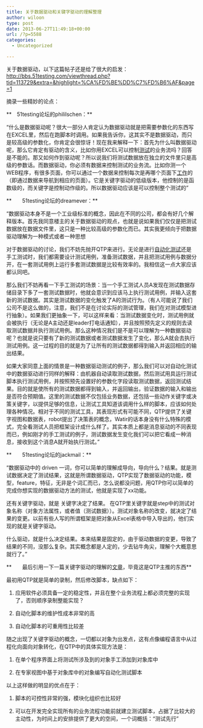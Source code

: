 ```yaml
---
title: 关于数据驱动和关键字驱动的理解整理
author: wiloon
type: post
date: 2013-06-27T11:49:18+00:00
url: /?p=5588
categories:
  - Uncategorized

---
```

关于数据驱动，以下这篇帖子还是给了很大的启发：<http://bbs.51testing.com/viewthread.php?tid=113729&extra=&highlight=%CA%FD%BE%DD%C7%FD%B6%AF&page=1>

摘录一些精妙的论点：

**　51testing论坛的phililschen：**

“什么是数据驱动呢？很大一部分人肯定认为数据驱动就是把需要参数化的东西写在EXCEL里，然后在跑脚本时调用。如果我告诉你，这其实不是数据驱动，而只是较高级的参数化，你肯定会很惊讶！现在我来解释一下：首先为什么叫数据驱动呢，那么它肯定有驱动的含义，比如你用EXCEL可以控制<a target="_self"><span style="text-decoration: underline;">测试</a>的业务流吗？回答是不能的。那又如何作到驱动呢？所以说我们将测试数据放在独立的文件里只是高级的参数话。而数据驱动，你必须有数据来控制测试的业务流。比如你测一个WEB程序，有很多页面，你可以通过一个数据来控制每次是再哪个页面下<a target="_self"><span style="text-decoration: underline;">工作</a>的（即通过数据来导航到相应的页面）。它是关键字驱动的低级版本，他控制的是函数级的，而关键字是控制动作级的。所以数据驱动应该是可以控制整个测试的”

**　　51testing论坛的dreamever：**

“数据驱动本身不是一个工业级标准的概念，因此在不同的公司，都会有好几个解释版本。首先我同意楼主的关于数据驱动的观点，也就是说如果我们仅仅是把测试数据放在数据文件里，这只是一种比较高级的参数化而已。其实我更倾向于把数据驱动理解为一种模式或者一种思想

对于数据驱动的讨论，我们不妨先抛开QTP来进行。无论是进行<a target="_self"><span style="text-decoration: underline;">自动化测试</a>还是手工测试时，我们都需要设计测试用例，准备测试数据，并且把测试用例与数据分开，在一套测试用例上运行多套测试数据是比较有效率的。我相信这一点大家应该都认同吧。

那么我们不妨再看一下手工测试的场景：当一个手工测试人员A发现在测试数据存储目录下多了一套测试数据时，他就会意识到应该马上执行测试用例，并输入这套新的测试数据。其实是测试数据的变化触发了A的测试行为。（有人可能说了我们公司不是这么做的，注意，我们不是在讨论实际的测试管理，我们在对测试模型进行抽象）。如果我们更抽象一下，可以这样来看：当测试数据变化时，测试用例就会被执行（无论是A主动还是leader打电话通知），并且按照预先定义的规则去读取测试数据并执行测试用例。那么这种情况我们是不是可以理解为一种数据驱动呢？也就是说只要有了新的测试数据或者测试数据发生了变化，那么A就会去执行测试用例。这一过程的目的就是为了让所有的测试数据都得到输入并返回相应的输出结果。

如果大家同意上面的情景是一种数据驱动测试的例子，那么我们可以对自动化测试中的数据驱动进行同样的解释：由机器自动读取测试数据，然后测试用具运行测试脚本执行测试用例，并按照预先设置好的参数化字段读取测试数据，返回测试结果。目的就是使所有的测试数据都得到输入，并返回输出，验证数据的输入和输出是否符合预期值。这里的测试数据不仅包括业务数据，还包括一些动作关键字或决策关键字，以提供足够的信息，让测试工具知道该调用什么样的脚本，应该如何处理各种情况。相对于不同的测试工具，其表现形式有可能不同，QTP提供了关键字视图和数据表，robot提出了决策表的概念，Watir的话本身没有什么特殊的模式，完全看测试人员把框架设计成什么样了。其实本质上都是消息驱动的不同表现而已，例如刚才的手工测试的例子，测试数据发生变化我们可以把它看成一种消息，接收到这个消息A就开始执行测试。”

**　　51testing论坛的jackmail：**

“数据驱动中的 driven 一词，你可以简单的理解成导向，导向什么？结果。就是测试数据决定了测试结果，这就是所谓数据驱动，QTP实现了数据驱动的功能，模型，feature，特征，无非是个词汇而已，怎么说都没问题，用QTP你可以简单的完成你想实现的数据驱动方法的测试，他就是实现了xx功能。

还有关键字驱动，就是 关键字决定了结果。 在QTP里关键字就是step中的测试对象名称（对象方法属性，或者值（测试数据））。测试对象名称的改变，就决定了结果的变更。以前有些人写的所谓框架是把对象从Excel表格中导入导出的，他们实现的就是关键字驱动。

什么驱动，就是什么决定结果。本来结果是固定的，由于驱动数据的变更，导致了结果的不同，没那么复杂。其实概念都是人定的，少去钻牛角尖，理解个大概意思就行了。”

**　　最后引用一下一篇关键字驱动的理解的<a target="_self"><span style="text-decoration: underline;">文章</a>，毕竟这是QTP主推的东西**

最初用QTP就是简单的录制，然后修改脚本，缺点如下：

1. 应用软件必须具备一定的稳定性，并且在整个业务流程上都必须完整的实现了，否则顺序录制整能实现？

2. 自动化脚本的维护性成本非常的高

3. 自动化脚本的可重用性比较差

随之出现了关键字驱动的概念，一切都以对象为出发点，这有点像编程语言中从过程化向面向对象转化，在QTP中的具体实现方法是：

1. 在单个程序界面上将测试所涉及到的对象手工添加到对象库中

2. 在专家视图中基于对象库中的对象编写自动化测试脚本

以上这样做的明显的优点在于：

1. 脚本的可控性非常的强，模块化组织也比较好

2. 可以在开发完全实现所有的业务流程功能前就建立测试脚本，占据了比较大的主动性，为时间上的安排提供了更大的空间，一个词概括：“测试先行”